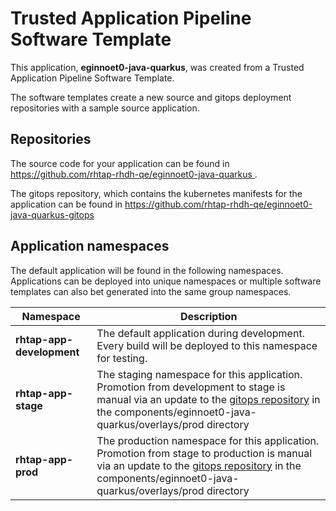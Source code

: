 # Trusted Application Pipeline Software Template

This application, **eginnoet0-java-quarkus**, was created from a Trusted Application Pipeline Software Template.

The software templates create a new source and gitops deployment repositories with a sample source application. 

## Repositories

The source code for your application can be found in [https://github.com/rhtap-rhdh-qe/eginnoet0-java-quarkus ](https://github.com/rhtap-rhdh-qe/eginnoet0-java-quarkus ).
 
The gitops repository, which contains the kubernetes manifests for the application can be found in 
[https://github.com/rhtap-rhdh-qe/eginnoet0-java-quarkus-gitops ](https://github.com/rhtap-rhdh-qe/eginnoet0-java-quarkus-gitops ) 

## Application namespaces 

The default application will be found in the following namespaces. Applications can be deployed into unique namespaces or multiple software templates can also bet generated into the same group namespaces.  

|  Namespace   |  Description   |  
| -------- | -------- |   
| **rhtap-app-development** | The default application during development. Every build will be deployed to this namespace for testing. | 
| **rhtap-app-stage** | The staging namespace for this application. Promotion from development to stage is manual via an update to the [gitops repository](https://github.com/rhtap-rhdh-qe/eginnoet0-java-quarkus-gitops ) in the components/eginnoet0-java-quarkus/overlays/prod directory |  
| **rhtap-app-prod** | The production namespace for this application. Promotion from stage to production is manual via an update to the [gitops repository](https://github.com/rhtap-rhdh-qe/eginnoet0-java-quarkus-gitops ) in the components/eginnoet0-java-quarkus/overlays/prod directory | 